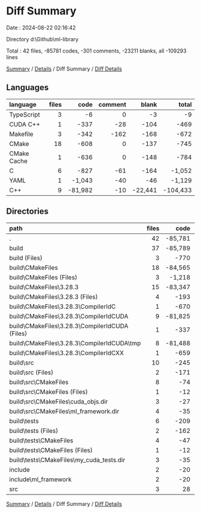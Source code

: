 # Diff Summary

Date : 2024-08-22 02:16:42

Directory d:\\Github\\ml-library

Total : 42 files,  -85781 codes, -301 comments, -23211 blanks, all -109293 lines

[Summary](results.md) / [Details](details.md) / Diff Summary / [Diff Details](diff-details.md)

## Languages
| language | files | code | comment | blank | total |
| :--- | ---: | ---: | ---: | ---: | ---: |
| TypeScript | 3 | -6 | 0 | -3 | -9 |
| CUDA C++ | 1 | -337 | -28 | -104 | -469 |
| Makefile | 3 | -342 | -162 | -168 | -672 |
| CMake | 18 | -608 | 0 | -137 | -745 |
| CMake Cache | 1 | -636 | 0 | -148 | -784 |
| C | 6 | -827 | -61 | -164 | -1,052 |
| YAML | 1 | -1,043 | -40 | -46 | -1,129 |
| C++ | 9 | -81,982 | -10 | -22,441 | -104,433 |

## Directories
| path | files | code | comment | blank | total |
| :--- | ---: | ---: | ---: | ---: | ---: |
| . | 42 | -85,781 | -301 | -23,211 | -109,293 |
| build | 37 | -85,789 | -354 | -23,225 | -109,368 |
| build (Files) | 3 | -770 | -53 | -206 | -1,029 |
| build\\CMakeFiles | 18 | -84,565 | -192 | -22,841 | -107,598 |
| build\\CMakeFiles (Files) | 3 | -1,218 | -40 | -57 | -1,315 |
| build\\CMakeFiles\\3.28.3 | 15 | -83,347 | -152 | -22,784 | -106,283 |
| build\\CMakeFiles\\3.28.3 (Files) | 4 | -193 | 0 | -61 | -254 |
| build\\CMakeFiles\\3.28.3\\CompilerIdC | 1 | -670 | -61 | -150 | -881 |
| build\\CMakeFiles\\3.28.3\\CompilerIdCUDA | 9 | -81,825 | -28 | -22,425 | -104,278 |
| build\\CMakeFiles\\3.28.3\\CompilerIdCUDA (Files) | 1 | -337 | -28 | -104 | -469 |
| build\\CMakeFiles\\3.28.3\\CompilerIdCUDA\\tmp | 8 | -81,488 | 0 | -22,321 | -103,809 |
| build\\CMakeFiles\\3.28.3\\CompilerIdCXX | 1 | -659 | -63 | -148 | -870 |
| build\\src | 10 | -245 | -56 | -96 | -397 |
| build\\src (Files) | 2 | -171 | -56 | -70 | -297 |
| build\\src\\CMakeFiles | 8 | -74 | 0 | -26 | -100 |
| build\\src\\CMakeFiles (Files) | 1 | -12 | 0 | -5 | -17 |
| build\\src\\CMakeFiles\\cuda_objs.dir | 3 | -27 | 0 | -10 | -37 |
| build\\src\\CMakeFiles\\ml_framework.dir | 4 | -35 | 0 | -11 | -46 |
| build\\tests | 6 | -209 | -53 | -82 | -344 |
| build\\tests (Files) | 2 | -162 | -53 | -67 | -282 |
| build\\tests\\CMakeFiles | 4 | -47 | 0 | -15 | -62 |
| build\\tests\\CMakeFiles (Files) | 1 | -12 | 0 | -5 | -17 |
| build\\tests\\CMakeFiles\\my_cuda_tests.dir | 3 | -35 | 0 | -10 | -45 |
| include | 2 | -20 | -12 | -4 | -36 |
| include\\ml_framework | 2 | -20 | -12 | -4 | -36 |
| src | 3 | 28 | 65 | 18 | 111 |

[Summary](results.md) / [Details](details.md) / Diff Summary / [Diff Details](diff-details.md)